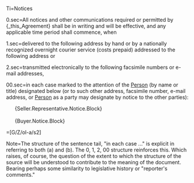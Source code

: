 Ti=Notices

0.sec=All notices and other communications required or permitted by {_this_Agreement} shall be in writing and will be effective, and any applicable time period shall commence, when 

1.sec=delivered to the following address by hand or by a nationally recognized overnight courier service (costs prepaid) addressed to the following address or 

2.sec=transmitted electronically to the following facsimile numbers or e-mail addresses, 

00.sec=in each case marked to the attention of the <a href="#SPA.Def.Person.Def" class="definedterm">Person</a> (by name or title) designated below (or to such other address, facsimile number, e-mail address, or <a href="#SPA.Def.Person.Def" class="definedterm">Person</a> as a party may designate by notice to the other parties):<ul type="none"><li>{Seller.Representative.Notice.Block}<br><br><li>{Buyer.Notice.Block}</ul>

=[G/Z/ol-a/s2]
  

Note=The structure of the sentence tail, "in each case ..." is explicit in referring to both (a) and (b).  The 0, 1, 2, 00 structure reinforces this.  Which raises, of course, the question of the extent to which the structure of the source will be understood to contribute to the meaning of the document.  Bearing perhaps some similarity to legislative history or "reporter's comments."